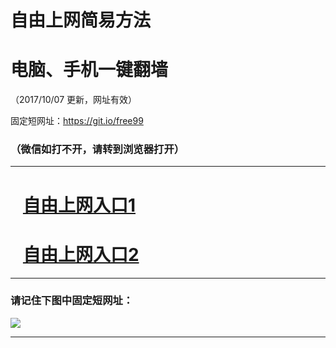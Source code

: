 ﻿# 自由上网简易方法

# 电脑、手机一键翻墙

（2017/10/07 更新，网址有效）

固定短网址：https://git.io/free99

### （微信如打不开，请转到浏览器打开）


***





# &nbsp;&nbsp; <a href="http://ft3196922074.fwq-tz-1001.info/fwqtz01.html?t=1007001250 " target="_blank">自由上网入口1</a>
# &nbsp;&nbsp; <a href="http://ft2340527821.fwq-tz-1002.info/fwqtz02.html?t=100700122074 " target="_blank">自由上网入口2</a>
***

### 请记住下图中固定短网址：

<img src="https://s3-us-west-2.amazonaws.com/fwq-1001/yjfq-20170905okok.png" /> 


***

